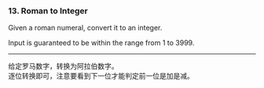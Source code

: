 ### 13. Roman to Integer

Given a roman numeral, convert it to an integer.

Input is guaranteed to be within the range from 1 to 3999.

* * *

给定罗马数字，转换为阿拉伯数字。   
逐位转换即可，注意要看到下一位才能判定前一位是加是减。   


